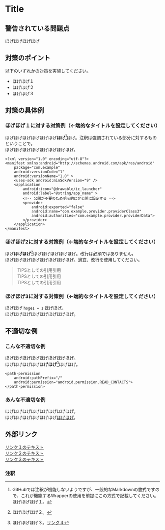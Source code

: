 ﻿# Title

## 警告されている問題点
ほげほげほげほげ

## 対策のポイント
以下のいずれかの対策を実施してください。
- ほげほげ１
- ほげほげ２
- ほげほげ３

## 対策の具体例

### ほげほげ１に対する対策例（<-端的なタイトルを設定してください）
ほげほげほげほげほげほげ**ほげ**[^注釈１]ほげ。注釈は強調されている部分に対するものということで。  
ほげほげほげほげほげほげほげほげ。

```
<?xml version="1.0" encoding="utf-8"?>
<manifest xmlns:android="http://schemas.android.com/apk/res/android"
    package="com.example"
    android:versionCode="1"
    android:versionName="1.0" >
    <uses-sdk android:minSdkVersion="9" />
    <application
        android:icon="@drawable/ic_launcher"
        android:label="@string/app_name" >
        <!-- 公開が不要のため明示的に非公開に設定する -->
        <provider
            android:exported="false"
            android:name="com.example.provider.providerClass3"
            android:authorities="com.example.provider.providerData">
        </provider>
    </application>
</manifest>
```

### ほげほげ2に対する対策例（<-端的なタイトルを設定してください）
ほげ**ほげほげ**[^注釈２]ほげほげほげほげほげ。改行は必須ではありません。  
ほげほげほげほげほげほげほげほげ。適宜、改行を使用してください。

> TIPSとしての引用引用  
> TIPSとしての引用引用  
> TIPSとしての引用引用  

### ほげほげ3に対する対策例（<-端的なタイトルを設定してください）
ほげほげ `hoge1 = 1`  ほげほげ。  
ほげほげほげほげほげほげほげほげ。

## 不適切な例

### こんな不適切な例
ほげほげほげほげほげほげほげほげ。  
ほげほげほげほげほ**げほげ**[^注釈３]ほげほげ。

```
<path-permission
    android:pathPrefix="/"
    android:permission="android.permission.READ_CONTACTS">
</path-permission>
```

### あんな不適切な例
ほげほげほげほげほげほげほげほげ。  
ほげほげほげほげほげほげ[ほげほげ][リンク１]。

## 外部リンク
[リンク１のテキスト][リンク１]  
[リンク２のテキスト][リンク２]  
[リンク３のテキスト][リンク３]  

[リンク１]: http://hogehoge1
[リンク２]: http://hogehoge2 
[リンク３]: http://hogehoge3  

### 注釈
[^注釈１]: GitHubでは注釈が機能しないようですが、一般的なMarkdownの書式ですので、これが機能するWrapperの使用を前提にこの方式で記載してください。ほげほげほげ１。  
[^注釈２]: ほげほげほげ２。  
[^注釈３]: ほげほげほげ３。[リンク４](http://hogehoge4)
